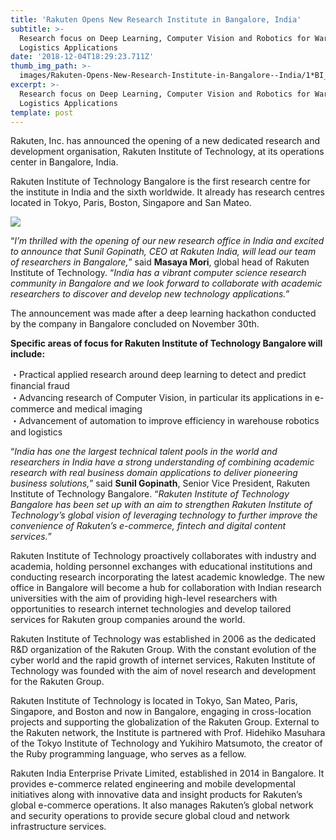 ```yaml
---
title: 'Rakuten Opens New Research Institute in Bangalore, India'
subtitle: >-
  Research focus on Deep Learning, Computer Vision and Robotics for Warehouse
  Logistics Applications
date: '2018-12-04T18:29:23.711Z'
thumb_img_path: >-
  images/Rakuten-Opens-New-Research-Institute-in-Bangalore--India/1*BI_8EP9YJaNk2NkLK-MVnw.jpeg
excerpt: >-
  Research focus on Deep Learning, Computer Vision and Robotics for Warehouse
  Logistics Applications
template: post
---
```

Rakuten, Inc. has announced the opening of a new dedicated research and development organisation, Rakuten Institute of Technology, at its operations center in Bangalore, India.

Rakuten Institute of Technology Bangalore is the first research centre for the institute in India and the sixth worldwide. It already has research centres located in Tokyo, Paris, Boston, Singapore and San Mateo.

![](/images/Rakuten-Opens-New-Research-Institute-in-Bangalore--India/1*BI_8EP9YJaNk2NkLK-MVnw.jpeg)

“*I’m thrilled with the opening of our new research office in India and excited to announce that Sunil Gopinath, CEO at Rakuten India, will lead our team of researchers in Bangalore,*” said **Masaya Mori**, global head of Rakuten Institute of Technology. “*India has a vibrant computer science research community in Bangalore and we look forward to collaborate with academic researchers to discover and develop new technology applications.*”

The announcement was made after a deep learning hackathon conducted by the company in Bangalore concluded on November 30th.

**Specific areas of focus for Rakuten Institute of Technology Bangalore will include:**

・Practical applied research around deep learning to detect and predict financial fraud  
・Advancing research of Computer Vision, in particular its applications in e-commerce and medical imaging  
・Advancement of automation to improve efficiency in warehouse robotics and logistics

“*India has one the largest technical talent pools in the world and researchers in India have a strong understanding of combining academic research with real business domain applications to deliver pioneering business solutions,*” said **Sunil Gopinath**, Senior Vice President, Rakuten Institute of Technology Bangalore. “*Rakuten Institute of Technology Bangalore has been set up with an aim to strengthen Rakuten Institute of Technology’s global vision of leveraging technology to further improve the convenience of Rakuten’s e-commerce, fintech and digital content services.*”

Rakuten Institute of Technology proactively collaborates with industry and academia, holding personnel exchanges with educational institutions and conducting research incorporating the latest academic knowledge. The new office in Bangalore will become a hub for collaboration with Indian research universities with the aim of providing high-level researchers with opportunities to research internet technologies and develop tailored services for Rakuten group companies around the world.

Rakuten Institute of Technology was established in 2006 as the dedicated R&D organization of the Rakuten Group. With the constant evolution of the cyber world and the rapid growth of internet services, Rakuten Institute of Technology was founded with the aim of novel research and development for the Rakuten Group.

Rakuten Institute of Technology is located in Tokyo, San Mateo, Paris, Singapore, and Boston and now in Bangalore, engaging in cross-location projects and supporting the globalization of the Rakuten Group. External to the Rakuten network, the Institute is partnered with Prof. Hidehiko Masuhara of the Tokyo Institute of Technology and Yukihiro Matsumoto, the creator of the Ruby programming language, who serves as a fellow.

Rakuten India Enterprise Private Limited, established in 2014 in Bangalore. It provides e-commerce related engineering and mobile developmental initiatives along with innovative data and insight products for Rakuten’s global e-commerce operations. It also manages Rakuten’s global network and security operations to provide secure global cloud and network infrastructure services.
